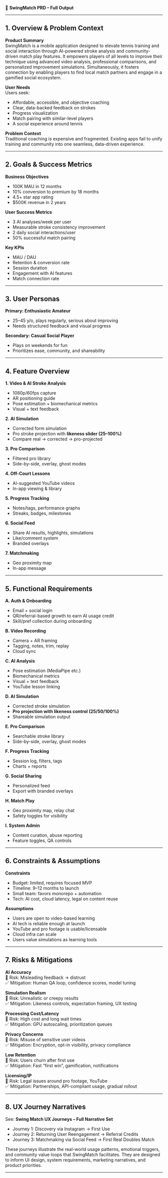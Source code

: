 📄 **SwingMatch PRD – Full Output**

---

## **1. Overview & Problem Context**

**Product Summary**\
SwingMatch is a mobile application designed to elevate tennis training and social interaction through AI-powered stroke analysis and community-driven match play features. It empowers players of all levels to improve their technique using advanced video analysis, professional comparisons, and personalized improvement simulations. Simultaneously, it fosters connection by enabling players to find local match partners and engage in a gamified social ecosystem.

**User Needs**\
Users seek:

- Affordable, accessible, and objective coaching
- Clear, data-backed feedback on strokes
- Progress visualization
- Match pairing with similar-level players
- A social experience around tennis

**Problem Context**\
Traditional coaching is expensive and fragmented. Existing apps fail to unify training and community into one seamless, data-driven experience.

---

## **2. Goals & Success Metrics**

**Business Objectives**

- 100K MAU in 12 months
- 10% conversion to premium by 18 months
- 4.5+ star app rating
- $500K revenue in 2 years

**User Success Metrics**

- 3 AI analyses/week per user
- Measurable stroke consistency improvement
- 2 daily social interactions/user
- 50% successful match pairing

**Key KPIs**

- MAU / DAU
- Retention & conversion rate
- Session duration
- Engagement with AI features
- Match connection rate

---

## **3. User Personas**

**Primary: Enthusiastic Amateur**

- 25–45 y/o, plays regularly, serious about improving
- Needs structured feedback and visual progress

**Secondary: Casual Social Player**

- Plays on weekends for fun
- Prioritizes ease, community, and shareability

---

## **4. Feature Overview**

**1. Video & AI Stroke Analysis**

- 1080p/60fps capture
- AR positioning guide
- Pose estimation + biomechanical metrics
- Visual + text feedback

**2. AI Simulation**

- Corrected form simulation
- Pro stroke projection with **likeness slider (25–100%)**
- Compare real → corrected → pro-projected

**3. Pro Comparison**

- Filtered pro library
- Side-by-side, overlay, ghost modes

**4. Off-Court Lessons**

- AI-suggested YouTube videos
- In-app viewing & library

**5. Progress Tracking**

- Notes/tags, performance graphs
- Streaks, badges, milestones

**6. Social Feed**

- Share AI results, highlights, simulations
- Like/comment system
- Branded overlays

**7. Matchmaking**

- Geo proximity map
- In-app message

---

## **5. Functional Requirements**

**A. Auth & Onboarding**

- Email + social login
- QR/referral-based growth to earn AI usage credit
- Skill/pref collection during onboarding

**B. Video Recording**

- Camera + AR framing
- Tagging, notes, trim, replay
- Cloud sync

**C. AI Analysis**

- Pose estimation (MediaPipe etc.)
- Biomechanical metrics
- Visual + text feedback
- YouTube lesson linking

**D. AI Simulation**

- Corrected stroke simulation
- **Pro projection with likeness control (25/50/100%)**
- Shareable simulation output

**E. Pro Comparison**

- Searchable stroke library
- Side-by-side, overlay, ghost modes

**F. Progress Tracking**

- Session log, filters, tags
- Charts + reports

**G. Social Sharing**

- Personalized feed
- Export with branded overlays

**H. Match Play**

- Geo proximity map, relay chat
- Safety toggles for visibility

**I. System Admin**

- Content curation, abuse reporting
- Feature toggles, QA controls

---

## **6. Constraints & Assumptions**

**Constraints**

- Budget: limited, requires focused MVP
- Timeline: 9–12 months to launch
- Small team: favors monorepo + automation
- Tech: AI cost, cloud latency, legal on content reuse

**Assumptions**

- Users are open to video-based learning
- AI tech is reliable enough at launch
- YouTube and pro footage is usable/licensable
- Cloud infra can scale
- Users value simulations as learning tools

---

## **7. Risks & Mitigations**

**AI Accuracy**\
🛑 Risk: Misleading feedback → distrust\
✅ Mitigation: Human QA loop, confidence scores, model tuning

**Simulation Realism**\
🛑 Risk: Unrealistic or creepy results\
✅ Mitigation: Likeness controls, expectation framing, UX testing

**Processing Cost/Latency**\
🛑 Risk: High cost and long wait times\
✅ Mitigation: GPU autoscaling, prioritization queues

**Privacy Concerns**\
🛑 Risk: Misuse of sensitive user videos\
✅ Mitigation: Encryption, opt-in visibility, privacy compliance

**Low Retention**\
🛑 Risk: Users churn after first use\
✅ Mitigation: Fast “first win”, gamification, notifications

**Licensing/IP**\
🛑 Risk: Legal issues around pro footage, YouTube\
✅ Mitigation: Partnerships, API-compliant usage, gradual rollout

---

## **8. UX Journey Narratives**

See: **Swing Match UX Journeys – Full Narrative Set**

- Journey 1: Discovery via Instagram → First Use
- Journey 2: Returning User Reengagement → Referral Credits
- Journey 3: Matchmaking via Social Feed → First Real Doubles Match

These journeys illustrate the real-world usage patterns, emotional triggers, and community value loops that SwingMatch facilitates. They are designed to inform UI design, system requirements, marketing narratives, and product priorities.

---

